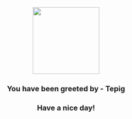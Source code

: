 <p align="center">
            <img src="https://raw.githubusercontent.com/PokeAPI/sprites/master/sprites/pokemon/498.png" width="150" height="150">
          </p>
          <h3 align="center">You have been greeted by - <b>Tepig</b></h3>
          <h3 align="center">Have a nice day!</h3>
        